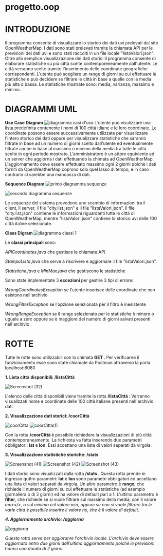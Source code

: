 # progetto.oop
# INTRODUZIONE
 Il programma consente di visualizzare lo storico dei dati uvi prelevati dal sito OpenWeatherMap. I dati sono stati prelevati tramite la chiamata API per le previsioni dei dati uvi e sono stati raccolti in un file locale "listaValori.json". Oltre alla semplice visualizzazione dei dati storici il programma consente di elaborare statistiche su più città scelte contemporeneamente dall'utente. Le città verranno scelte tramite l'inserimento delle coordinate geografiche corrispondenti. L'utente può scegliere un range di giorni su cui effettuare le statistiche e può decidere se filtrare le città in base a quelle con la media più alta o bassa. Le statistiche mostrate sono: media, varianza, massimo e minimo.
# DIAGRAMMI UML
<b>Use Case Diagram</b> 
![diagramma casi d'uso](https://user-images.githubusercontent.com/58080242/111167621-99b5f600-85a1-11eb-8152-5d916a05ed8a.jpg)
L'utente può visulizzare una lista predefinita contenente i nomi di 100 città itliane e le loro coordinate. Le coordinate possono essere successivamente utilizzate per visualizzare l'intero storico dei dati oppure per visualizzare statistiche che saranno filtrate in base ad un numero di giorni scelto dall'utente ed eventualmente filtrate anche in base al massimo o minimo della media tra tutte le città scelte in ogni periodo mostrato.
L'amministratore è un attore equivlente ad un server che aggiorna i dati effettuando la chimata ad OpenWeatherMap. L'aggiornamento deve essere effettuato massimo ogni 2 giorni poichè i dati forniti da OpenWeatherMap coprono solo quel lasso di tempo, e in caso contrario ci sarebbe una mancanza di dati.

<b>Sequence Diagram</b>
![primo diagramma sequenze](https://user-images.githubusercontent.com/58080242/111168518-6cb61300-85a2-11eb-9a18-3abd2bbb3f06.png)

![secondo diagramma sequenze](https://user-images.githubusercontent.com/58080242/111168545-72abf400-85a2-11eb-9e31-b66238d0893b.jpg)

Le sequenze del sistema prevedono uno scambio di informazioni tra il client, il server, il file "city.list.json" e il file "listaValori.json". Il file "city.list.json" contiene le informazioni riguardanti tutte le città di OpenWeatherMap, mentre "listaValori.json" contiene lo storico uvi delle 100 città italine selezionate.

<b> Class Digram </b>
![diagramma classi 1](https://user-images.githubusercontent.com/58080242/111168581-7dff1f80-85a2-11eb-97dd-48318090bf05.png)

Le <b>classi principali</b> sono:

<i> APICoordinates.java </i> che gestisce le chiamate API.

<i> StampaLista.java </i> che serve a riscrivere e aggiornare il file "listaValori.json".

<i> Statistiche.java </i> e <i> MinMax.java </i> che gestiscono le statistiche
 
 Sono state implementate 3 <b>eccezioni </b> per gestire 3 tipi di errore:
 
 <i> WrongCoordinatesException </i> se l'utente inserisce delle coordinate che non esistono nell'archivio

<i> WrongFilterException </i> se l'opzione selezionata per il filtro è inesistente

<i> WrongRangeException </i> se il range selezionato per le statistiche è minore o uguale a zero oppure se è maggiore del numero di giorni salvati presenti nell'archivio.

# ROTTE
Tutte le rotte sono utilizzabili con la chimata <b> GET </b>. Per verificarne il funzionamento esse sono state chiamate da Postman attraverso la porta localhost:8080

<b>1. Lista città disponibili: /listaCittà </b>

![Screenshot (32)](https://user-images.githubusercontent.com/58080242/111179695-9bd18200-85ac-11eb-9a3c-2eeb9562046c.png)

L'elenco delle città disponibili viene tramite la rotta <b> /listaCittà </b> : Verranno visualizzati nome e coordinate delle 100 città italiane presenti nell'archivio dati

<b>2. Visualizzazione dati storici: /coorCittà </b>

![coorCitta](https://user-images.githubusercontent.com/58080242/111179830-b99ee700-85ac-11eb-8d7e-00f044c3b6d2.png)
![coorCitta(1)](https://user-images.githubusercontent.com/58080242/111179842-bc014100-85ac-11eb-86ad-ae9e51c36d31.png)

Con la rotta <b> /coorCittà </b> è possibile richiedere la visualizzazioni di più città contemporaneamente. La richiesta va fatta inserendo due parametri obbligatori: <b>lat</b> e <b>lon</b>. Essi accettano una lista di valori separati da virgola.

<b>3. Visualizzazione statistiche storiche: /stats </b>

![Screenshot (41)](https://user-images.githubusercontent.com/58080242/111179917-cfaca780-85ac-11eb-9122-6c401ea7cf31.png)
![Screenshot (42)](https://user-images.githubusercontent.com/58080242/111179924-d0ddd480-85ac-11eb-8348-5f762e47fcea.png)
![Screenshot (43)](https://user-images.githubusercontent.com/58080242/111179927-d20f0180-85ac-11eb-93aa-f975fb3915a9.png)


I dati storici sono  visualizzati dalla rotta <b> /stats </b>. Questa rotta prende in ingresso quttro parametri: <b>lat</b> e <b>lon</b> sono parametri obbligatori ed accettano una lista di valori separati da virgola. Un altro parametro è <b>range</b>, che richiede il numero di giorni su cui effettuare le statistiche (ad esempio giornaliera o di 3 giorni) ed ha valore di default pari a 1.
 L'ultimo parametro è <b>filter</b>, che richiede se si vuole filtrare sul massimo della media, con il valore <i>max</>, o sul minimo col valore <i>min</i>, oppure se non si vuole filtrare tra le varie città è possibile inserire il valore <i>no</i>, che è il valore di default. 
 
 <b>4. Aggiornamento archivio: /aggiorna </b>
 
 ![aggiorna](https://user-images.githubusercontent.com/58080242/111179966-daffd300-85ac-11eb-9e8c-40333dd299f4.png)

Questa rotta serve per aggioranre l'archivio locale. L'archivio deve essere aggiornato entro due giorni dall'ultimo aggiornamento poichè le previsioni hanno una durata di 2 giorni.
